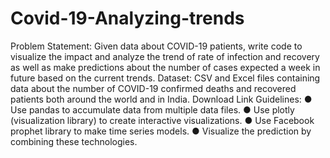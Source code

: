 # Covid-19-Analyzing-trends
Problem Statement:
Given data about COVID-19 patients, write code to visualize the impact and
analyze the trend of rate of infection and recovery as well as make predictions
about the number of cases expected a week in future based on the current
trends.
Dataset:
CSV and Excel files containing data about the number of COVID-19 confirmed
deaths and recovered patients both around the world and in India. Download Link
Guidelines:
● Use pandas to accumulate data from multiple data files.
● Use plotly (visualization library) to create interactive visualizations.
● Use Facebook prophet library to make time series models.
● Visualize the prediction by combining these technologies.
